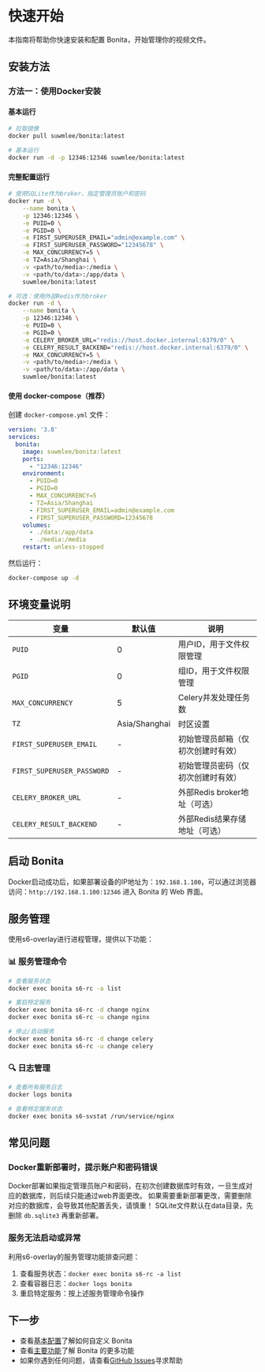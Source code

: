 # 快速开始

本指南将帮助你快速安装和配置 Bonita，开始管理你的视频文件。

## 安装方法

### 方法一：使用Docker安装

#### 基本运行
```bash
# 拉取镜像
docker pull suwmlee/bonita:latest

# 基本运行
docker run -d -p 12346:12346 suwmlee/bonita:latest
```

#### 完整配置运行
```bash
# 使用SQLite作为broker，指定管理员账户和密码
docker run -d \
    --name bonita \
    -p 12346:12346 \
    -e PUID=0 \
    -e PGID=0 \
    -e FIRST_SUPERUSER_EMAIL="admin@example.com" \
    -e FIRST_SUPERUSER_PASSWORD="12345678" \
    -e MAX_CONCURRENCY=5 \
    -e TZ=Asia/Shanghai \
    -v <path/to/media>:/media \
    -v <path/to/data>:/app/data \
    suwmlee/bonita:latest

# 可选：使用外部Redis作为broker
docker run -d \
    --name bonita \
    -p 12346:12346 \
    -e PUID=0 \
    -e PGID=0 \
    -e CELERY_BROKER_URL="redis://host.docker.internal:6379/0" \
    -e CELERY_RESULT_BACKEND="redis://host.docker.internal:6379/0" \
    -e MAX_CONCURRENCY=5 \
    -v <path/to/media>:/media \
    -v <path/to/data>:/app/data \
    suwmlee/bonita:latest
```

#### 使用 docker-compose（推荐）
创建 `docker-compose.yml` 文件：

```yaml
version: '3.8'
services:
  bonita:
    image: suwmlee/bonita:latest
    ports:
      - "12346:12346"
    environment:
      - PUID=0
      - PGID=0
      - MAX_CONCURRENCY=5
      - TZ=Asia/Shanghai
      - FIRST_SUPERUSER_EMAIL=admin@example.com
      - FIRST_SUPERUSER_PASSWORD=12345678
    volumes:
      - ./data:/app/data
      - ./media:/media
    restart: unless-stopped
```

然后运行：
```bash
docker-compose up -d
```

## 环境变量说明

| 变量                       | 默认值        | 说明                               |
| -------------------------- | ------------- | ---------------------------------- |
| `PUID`                     | 0             | 用户ID，用于文件权限管理           |
| `PGID`                     | 0             | 组ID，用于文件权限管理             |
| `MAX_CONCURRENCY`          | 5             | Celery并发处理任务数               |
| `TZ`                       | Asia/Shanghai | 时区设置                           |
| `FIRST_SUPERUSER_EMAIL`    | -             | 初始管理员邮箱（仅初次创建时有效） |
| `FIRST_SUPERUSER_PASSWORD` | -             | 初始管理员密码（仅初次创建时有效） |
| `CELERY_BROKER_URL`        | -             | 外部Redis broker地址（可选）       |
| `CELERY_RESULT_BACKEND`    | -             | 外部Redis结果存储地址（可选）      |

## 启动 Bonita

Docker启动成功后，如果部署设备的IP地址为：`192.168.1.100`，可以通过浏览器访问：`http://192.168.1.100:12346` 进入 Bonita 的 Web 界面。

## 服务管理

使用s6-overlay进行进程管理，提供以下功能：

### 📊 **服务管理命令**
```bash
# 查看服务状态
docker exec bonita s6-rc -a list

# 重启特定服务
docker exec bonita s6-rc -d change nginx
docker exec bonita s6-rc -u change nginx

# 停止/启动服务
docker exec bonita s6-rc -d change celery
docker exec bonita s6-rc -u change celery
```

### 🔍 **日志管理**
```bash
# 查看所有服务日志
docker logs bonita

# 查看特定服务状态
docker exec bonita s6-svstat /run/service/nginx
```

## 常见问题

### Docker重新部署时，提示账户和密码错误

Docker部署如果指定管理员账户和密码，在初次创建数据库时有效，一旦生成对应的数据库，则后续只能通过web界面更改。
如果需要重新部署更改，需要删除对应的数据库，会导致其他配置丢失，请慎重！
SQLite文件默认在data目录，先删除 `db.sqlite3` 再重新部署。

### 服务无法启动或异常

利用s6-overlay的服务管理功能排查问题：
1. 查看服务状态：`docker exec bonita s6-rc -a list`
2. 查看容器日志：`docker logs bonita`
3. 重启特定服务：按上述服务管理命令操作

## 下一步

- 查看[基本配置](./config.md)了解如何自定义 Bonita
- 查看[主要功能](./features.md)了解 Bonita 的更多功能
- 如果你遇到任何问题，请查看[GitHub Issues](https://github.com/Suwmlee/bonita/issues)寻求帮助 